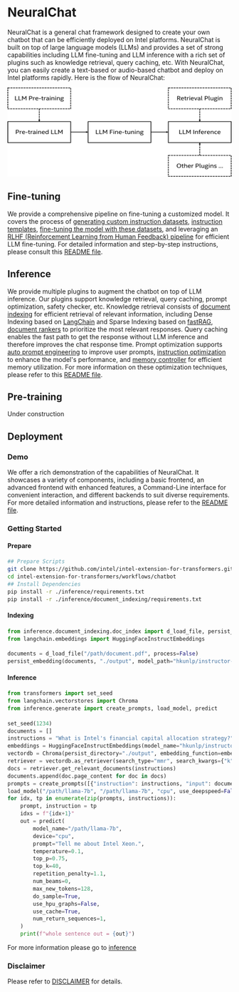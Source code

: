 NeuralChat
============

NeuralChat is a general chat framework designed to create your own chatbot that can be efficiently deployed on Intel platforms. NeuralChat is built on top of large language models (LLMs) and provides a set of strong capabilities including LLM fine-tuning and LLM inference with a rich set of plugins such as knowledge retrieval, query caching, etc. With NeuralChat, you can easily create a text-based or audio-based chatbot and deploy on Intel platforms rapidly. Here is the flow of NeuralChat:

<a target="_blank" href="neuralchat.png">
<p align="center">
  <img src="neuralchat.png" alt="NeuralChat" width=600 height=200>
</p>
</a>

## Fine-tuning

We provide a comprehensive pipeline on fine-tuning a customized model. It covers the process of [generating custom instruction datasets](./fine_tuning/instruction_generator/), [instruction templates](./fine_tuning/instruction_template), [fine-tuning the model with these datasets](./fine_tuning/instruction_tuning_pipeline/), and leveraging an [RLHF (Reinforcement Learning from Human Feedback) pipeline](./fine_tuning/rlhf_learning_pipeline/) for efficient LLM fine-tuning. For detailed information and step-by-step instructions, please consult this [README file](./fine_tuning/README.md).


## Inference

We provide multiple plugins to augment the chatbot on top of LLM inference. Our plugins support knowledge retrieval, query caching, prompt optimization, safety checker, etc. Knowledge retrieval consists of [document indexing](./inference/document_indexing/README.md) for efficient retrieval of relevant information, including Dense Indexing based on [LangChain](https://github.com/hwchase17/langchain) and Sparse Indexing based on [fastRAG](https://github.com/IntelLabs/fastRAG), [document rankers](./inference/document_ranker/) to prioritize the most relevant responses. Query caching enables the fast path to get the response without LLM inference and therefore improves the chat response time. Prompt optimization supports [auto prompt engineering](./inference/auto_prompt/) to improve user prompts, [instruction optimization](./inference/instruction_optimization/) to enhance the model's performance, and [memory controller](./inference/memory_controller/) for efficient memory utilization. For more information on these optimization techniques, please refer to this [README file](./inference/README.md).


## Pre-training

Under construction

## Deployment

### Demo

We offer a rich demonstration of the capabilities of NeuralChat. It showcases a variety of components, including a basic frontend, an advanced frontend with enhanced features, a Command-Line interface for convenient interaction, and different backends to suit diverse requirements. For more detailed information and instructions, please refer to the [README file](./demo/README.md).

### Getting Started
#### Prepare
```bash
## Prepare Scripts
git clone https://github.com/intel/intel-extension-for-transformers.git
cd intel-extension-for-transformers/workflows/chatbot
## Install Dependencies
pip install -r ./inference/requirements.txt
pip install -r ./inference/document_indexing/requirements.txt
```

#### Indexing
```python
from inference.document_indexing.doc_index import d_load_file, persist_embedding
from langchain.embeddings import HuggingFaceInstructEmbeddings

documents = d_load_file("/path/document.pdf", process=False)
persist_embedding(documents, "./output", model_path="hkunlp/instructor-large")
```

#### Inference
```python
from transformers import set_seed
from langchain.vectorstores import Chroma
from inference.generate import create_prompts, load_model, predict

set_seed(1234)
documents = []
instructions = "What is Intel's financial capital allocation strategy?"
embeddings = HuggingFaceInstructEmbeddings(model_name="hkunlp/instructor-large")
vectordb = Chroma(persist_directory="./output", embedding_function=embeddings)
retriever = vectordb.as_retriever(search_type="mmr", search_kwargs={"k": 1, "fetch_k": 5})
docs = retriever.get_relevant_documents(instructions)
documents.append(doc.page_content for doc in docs)
prompts = create_prompts([{"instruction": instructions, "input": documents}])
load_model("/path/llama-7b", "/path/llama-7b", "cpu", use_deepspeed=False)
for idx, tp in enumerate(zip(prompts, instructions)):
    prompt, instruction = tp
    idxs = f"{idx+1}"
    out = predict(
        model_name="/path/llama-7b",
        device="cpu",
        prompt="Tell me about Intel Xeon.",
        temperature=0.1,
        top_p=0.75,
        top_k=40,
        repetition_penalty=1.1,
        num_beams=0,
        max_new_tokens=128,
        do_sample=True,
        use_hpu_graphs=False,
        use_cache=True,
        num_return_sequences=1,
    )
    print(f"whole sentence out = {out}")
```

For more information please go to [inference](./inference/README.md)
### Disclaimer

Please refer to [DISCLAIMER](./DISCLAIMER.md) for details. 
